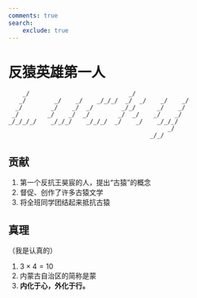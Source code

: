 ```yaml
---
comments: true
search:
    exclude: true
---
```


# 反猿英雄第一人
 

```text
    _/                            _/                  
   _/        _/    _/    _/_/_/  _/  _/    _/    _/   
  _/        _/    _/  _/        _/_/      _/    _/    
 _/        _/    _/  _/        _/  _/    _/    _/     
_/_/_/_/    _/_/_/    _/_/_/  _/    _/    _/_/_/      
                                             _/       
                                        _/_/          
```

## 贡献

1. 第一个反抗王昊宸的人，提出“古猿”的概念
2. 督促、创作了许多古猿文学
3. 将全班同学团结起来抵抗古猿


## 真理

（我是认真的）

1. $3 \times 4 = 10$
2. 内蒙古自治区的简称是蒙
3. **内化于心，外化于行。**

